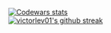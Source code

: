 [![Codewars stats](https://www.codewars.com/users/victorlev01/badges/large)](https://www.codewars.com/users/victorlev01)  
[![victorlev01's github streak](https://github-readme-streak-stats.herokuapp.com/?user=victorlev01&theme=blue-green)](https://github.com/DenverCoder1/github-readme-streak-stats)  

<!--
**victorlev01/victorlev01** is a ✨ _special_ ✨ repository because its `README.md` (this file) appears on your GitHub profile.

Here are some ideas to get you started:
### Hi there 👋


- 🔭 I’m currently working on ...
- 🌱 I’m currently learning ...
- 👯 I’m looking to collaborate on ...
- 🤔 I’m looking for help with ...
- 💬 Ask me about ...
- 📫 How to reach me: ...
- 😄 Pronouns: ...
- ⚡ Fun fact: ...
-->
